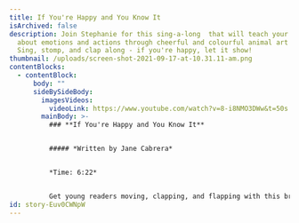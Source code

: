 ```yaml
---
title: If You're Happy and You Know It
isArchived: false
description: Join Stephanie for this sing-a-long  that will teach your child
  about emotions and actions through cheerful and colourful animal art drawings.
  Sing, stomp, and clap along - if you're happy, let it show!
thumbnail: /uploads/screen-shot-2021-09-17-at-10.31.11-am.png
contentBlocks:
  - contentBlock:
      body: ""
      sideBySideBody:
        imagesVideos:
          videoLink: https://www.youtube.com/watch?v=8-i8NMO3DWw&t=50s
        mainBody: >-
          ### **If You're Happy and You Know It**


          ##### *Written by Jane Cabrera*


          *Time: 6:22*


          Get young readers moving, clapping, and flapping with this brightly colored sing along picture book full of joyful jungle animals. Nod along with groovy giraffe, flap with baby bird, and ROAR out loud with lion. Jane Cabrera's fresh spin on the familiar song is an energetic choice for story hours, and a family favorite for todder dance parties.
id: story-Euv0CWNpW
---
```

